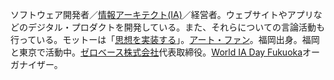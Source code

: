 ソフトウェア開発者／[情報アーキテクト(IA)](/blog/2014/04/25/future-of-information-architect.html)／経営者。ウェブサイトやアプリなどのデジタル・プロダクトを開発している。また、それらについての言論活動も行っている。モットーは「[思想を実装する](/about/philosophy.html)」。[アート・ファン](/activity/2020/01/20/art-experience.html)。福岡出身。福岡と東京で活動中。[ゼロベース株式会社](https://www.zerobase.jp/)代表取締役。[World IA Day Fukuoka](/activity/2020/01/28/world-ia-day-fukuoka-2020.html)オーガナイザー。